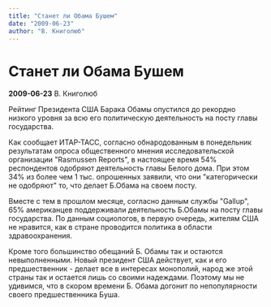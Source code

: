 ```yaml
---
title: "Станет ли Обама Бушем"
date: "2009-06-23"
author: "В. Книголюб"
---
```


# Станет ли Обама Бушем

**2009-06-23** В. Книголюб

Рейтинг Президента США Барака Обамы опустился до рекордно низкого уровня за всю его политическую деятельность на посту главы государства.

Как сообщает ИТАР-ТАСС, согласно обнародованным в понедельник результатам опроса общественного мнения исследовательской организации "Rasmussen Reports", в настоящее время 54% респондентов одобряют деятельность главы Белого дома. При этом 34% из более чем 1 тыс. опрошенных заявили, что они "категорически не одобряют" то, что делает Б.Обама на своем посту.

Вместе с тем в прошлом месяце, согласно данным службы "Gallup", 65% американцев поддерживали деятельность Б.Обамы на посту главы государства. По данным социологов, в первую очередь, жителям США не нравится, как в стране проводится политика в области здравоохранения.

Кроме того большинство обещаний Б. Обамы так и остаются невыполненными. Новый президент США действует, как и его предшественник - делает все в интересах монополий, народ же этой страны так и остается лишь со своими надеждами. Поэтому мы не удивимся, что в скором времени Б. Обама догонит по непопулярности своего предшественника Буша.